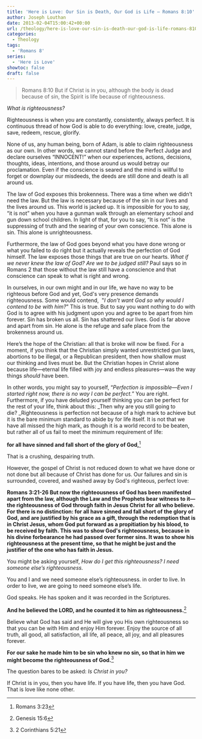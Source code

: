 ```yaml
---
title: 'Here is Love: Our Sin is Death, Our God is Life – Romans 8:10'
author: Joseph Louthan
date: 2013-02-04T15:00:42+00:00
url: /theology/here-is-love-our-sin-is-death-our-god-is-life-romans-810/
categories:
  - Theology
tags:
  - 'Romans 8'
series:
  - 'Here is Love'
showtoc: false
draft: false
---
```

> Romans 8:10 But if Christ is in you, although the body is dead because of sin, the Spirit is life because of righteousness.

_What is righteousness?_

Righteousness is when you are constantly, consistently, always perfect. It is continuous thread of how God is able to do everything: love, create, judge, save, redeem, rescue, glorify.

None of us, any human being, born of Adam, is able to claim righteousness as our own. In other words, we cannot stand before the Perfect Judge and declare ourselves “INNOCENT!” when our experiences, actions, decisions, thoughts, ideas, intentions, and those around us would betray our proclamation. Even if the conscience is seared and the mind is willful to forget or downplay our misdeeds, the deeds are still done and death is all around us.

The law of God exposes this brokenness. There was a time when we didn’t need the law. But the law is necessary because of the sin in our lives and the lives around us. This world is jacked up. It is impossible for you to say, “it is not” when you have a gunman walk through an elementary school and gun down school children. In light of that, for you to say, “It is not” is the suppressing of truth and the searing of your own conscience. This alone is sin. This alone is unrighteousness.

Furthermore, the law of God goes beyond what you have done wrong or what you failed to do right but it actually reveals the perfection of God himself. The law exposes those things that are true on our hearts. _What if we never knew the law of God? Are we to be judged still?_ Paul says so in Romans 2 that those without the law still have a conscience and that conscience can speak to what is right and wrong.

In ourselves, in our own might and in our life, we have no way to be righteous before God and yet, God's very presence demands righteousness. Some would contend,  "_I don’t want God so why would I contend to be with him?_" This is true. But to say you want nothing to do with God is to agree with his judgment upon you and agree to be apart from him forever. Sin has broken us all. Sin has shattered our lives. God is far above and apart from sin. He alone is the refuge and safe place from the brokenness around us.

Here’s the hope of the Christian: all that is broke will now be fixed. For a moment, if you think that the Christian simply wanted unrestricted gun laws, abortions to be illegal, or a Republican president, then how shallow must our thinking and lives must be. But the Christian hopes in Christ alone because life—eternal life filled with joy and endless pleasures—was the way things _should_ have been.

In other words, you might say to yourself, “_Perfection is impossible—Even I started right now, there is no way I can be perfect._” You are right. Furthermore, if you have deluded yourself thinking you can be perfect for the rest of your life, think about this: _Then why are you still going to die? _Righteousness is perfection not because of a high mark to achieve but it is the bare minimum standard to abide by for life itself. It is not that we have all missed the high mark, as though it is a world record to be beaten, but rather all of us fail to meet the minimum requirement of life:

**for all have sinned and fall short of the glory of God,**[^2]

That is a crushing, despairing truth.

However, the gospel of Christ is not reduced down to what we have done or not done but all because of Christ has done for us. Our failures and sin is surrounded, covered, and washed away by God's righteous, perfect love:

**Romans 3:21-26 But now the righteousness of God has been manifested apart from the law, although the Law and the Prophets bear witness to it—the righteousness of God through faith in Jesus Christ for all who believe. For there is no distinction: for all have sinned and fall short of the glory of God, and are justified by his grace as a gift, through the redemption that is in Christ Jesus, whom God put forward as a propitiation by his blood, to be received by faith. This was to show God's righteousness, because in his divine forbearance he had passed over former sins. It was to show his righteousness at the present time, so that he might be just and the justifier of the one who has faith in Jesus.**



You might be asking yourself, _How do I get this righteousness? I need someone else’s righteousness._

You and I and we need someone else’s righteousness. in order to live. In order to live, we are going to need someone else’s life.

God speaks. He has spoken and it was recorded in the Scriptures.

**And he believed the LORD, and he counted it to him as righteousness.**[^3]

Believe what God has said and He will give you His own righteousness so that you can be with Him and enjoy Him forever. Enjoy the source of all truth, all good, all satisfaction, all life, all peace, all joy, and all pleasures forever.

**For our sake he made him to be sin who knew no sin, so that in him we might become the righteousness of God.**[^4]

The question bares to be asked: _Is Christ in you?_

If Christ is in you, then you have life. If you have life, then you have God. That is love like none other.

[^2]: Romans 3:23
[^3]: Genesis 15:6
[^4]: 2 Corinthians 5:21